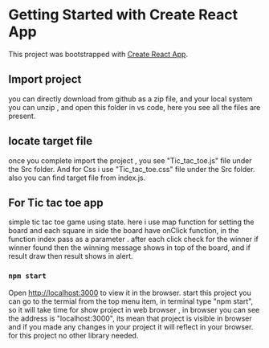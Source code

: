# Getting Started with Create React App

This project was bootstrapped with [Create React App](https://github.com/facebook/create-react-app).


## Import project
you can directly download from github as a zip file, and your local system you can unzip , and open this folder in vs code, here you see all the files are present.


## locate target file
once you complete import the project , you see "Tic_tac_toe.js" file under the Src folder. And for Css i use "Tic_tac_toe.css" file under the Src folder.
also you can find target file from index.js.



## For Tic tac toe app
simple tic tac toe game using state. here i use map function for setting the board and each square in side the board have onClick function, in the function index pass as a parameter . after each click check for the winner if winner found then the winning message shows in top of the board, and if result draw then result shows in alert. 



### `npm start`


Open [http://localhost:3000](http://localhost:3000) to view it in the browser.
start this project you can go to the termial from the top menu item, in terminal type "npm start",
so it will take time for show project in web browser , in browser you can see the address is "localhost:3000", its mean that project is visible in browser and if you made any changes in your project it will reflect in your browser.
for this project no other library needed.



